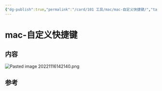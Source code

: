 ```yaml
---
{"dg-publish":true,"permalink":"/card/101 工具/mac/mac-自定义快捷键/","tags":["mac"],"noteIcon":"2","created":"2022-11-16T14:19:58+08:00","updated":"2024-02-01T13:14:57+08:00"}
---
```



# mac-自定义快捷键

## 内容

![Pasted image 20221116142140.png](/img/user/attachs/Pasted%20image%2020221116142140.png)

## 参考